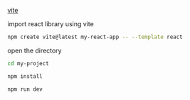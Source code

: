 
[vite](https://vitejs.dev/guide/)

import react library using vite
```bash
npm create vite@latest my-react-app -- --template react
```

open the directory
```bash
cd my-project
```

```bash
npm install
```

```bash
npm run dev
```
